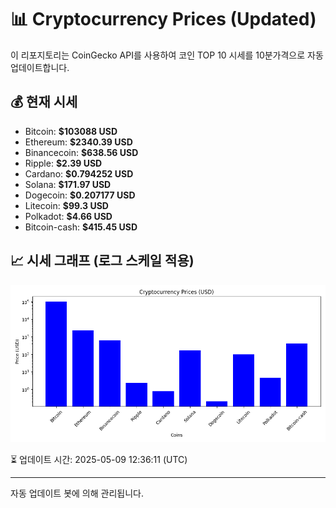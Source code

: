 
# 📊 Cryptocurrency Prices (Updated)

이 리포지토리는 CoinGecko API를 사용하여 코인 TOP 10 시세를 10분가격으로 자동 업데이트합니다.

## 💰 현재 시세
- Bitcoin: **$103088 USD**
- Ethereum: **$2340.39 USD**
- Binancecoin: **$638.56 USD**
- Ripple: **$2.39 USD**
- Cardano: **$0.794252 USD**
- Solana: **$171.97 USD**
- Dogecoin: **$0.207177 USD**
- Litecoin: **$99.3 USD**
- Polkadot: **$4.66 USD**
- Bitcoin-cash: **$415.45 USD**

## 📈 시세 그래프 (로그 스케일 적용)
![Crypto Prices](crypto_prices.png)

⏳ 업데이트 시간: 2025-05-09 12:36:11 (UTC)

---
자동 업데이트 봇에 의해 관리됩니다.
